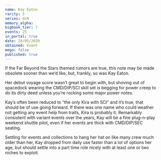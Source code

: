 ```yaml
---
name: Kay Eaton
rarity: 5
series: ds9
memory_alpha:
bigbook_tier: 7
events: 25
in_portal: true
date: 28/05/2020
obtained: Event
mega: false
published: true
---
```


If the Far Beyond the Stars themed rumors are true, this note may be made obsolete sooner than we’d like, but, frankly, so was Kay Eaton. 

Her debut voyage score wasn’t great to begin with, but shoving out of spacedock wearing the CMD/DIP/SCI skill set is begging for power creep to do its dirty deed unless you’re rocking some major power notes.

Kay’s often been reduced to “the only Kira with SCI” and it’s true, that should be of use going forward. If there was one name who could weather not getting any event help from traits, Kira is probably it. Remarkably consistent with variant events over the years, Kay will be a fine plug-n-play weekend shuttle pilot, even if her events are thick with CMD/DIP/SEC seating.

Settling for events and collections to hang her hat on like many crew much older than her, Kay dropped from daily use faster than a lot of options her age, but should settle into a part time role nicely with at least one or two niches to exploit.
